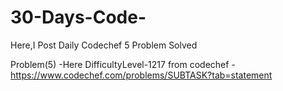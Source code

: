 # 30-Days-Code-
Here,I Post Daily Codechef 5 Problem Solved 


Problem(5) -Here DifficultyLevel-1217  from codechef -https://www.codechef.com/problems/SUBTASK?tab=statement


